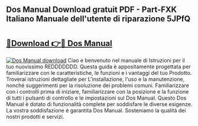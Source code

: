 ## Dos Manual Download gratuit PDF - Part-FXK Italiano Manuale dell'utente di riparazione 5JPfQ

# <h2><a href="http://dfa1dc.blite.top/?on=Dos+Manual">🔗Download 👉🔴 Dos Manual</a></h2>

[![Dos Manual download](https://i.imgur.com/lujVjoI.png)](http://dfa1dc.blite.top/?on=Dos+Manual)
Ciao e benvenuto nel manuale di Istruzioni per il tuo nuovissimo REDDDDDDD. Questa guida è appositamente progettata per familiarizzare con le caratteristiche, le funzioni e i vantaggi del tuo Prodotto. Troverai istruzioni dettagliate per L'installazione, l'uso e la manutenzione, nonché suggerimenti per la risoluzione dei problemi comuni. Familiarizzare con i controlli prima di iniziare, familiarizzare con la posizione e la funzione di tutti i pulsanti di controllo e le impostazioni sul Dos Manual. Questo Dos Manual è dotato di funzionalità complete per soddisfare le diverse esigenze. La vostra soddisfazione è garantita Dos Manual. Sosteniamo la qualità dei nostri prodotti e servizi.
